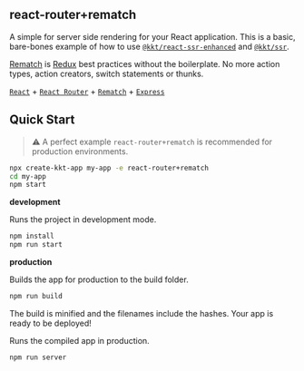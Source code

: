 react-router+rematch
---

A simple for server side rendering for your React application. This is a basic, bare-bones example of how to use [`@kkt/react-ssr-enhanced`](https://github.com/kktjs/kkt-ssr/tree/master/packages) and [`@kkt/ssr`](https://github.com/kktjs/kkt-ssr).

[Rematch](https://github.com/rematch/rematch) is [Redux](https://github.com/reduxjs/redux) best practices without the boilerplate. No more action types, action creators, switch statements or thunks.

[`React`](https://github.com/facebook/react) + [`React Router`](https://github.com/ReactTraining/react-router) + [`Rematch`](https://github.com/rematch/rematch) + [`Express`](https://expressjs.com/)

## Quick Start

> ⚠️ A perfect example `react-router+rematch` is recommended for production environments.

```bash
npx create-kkt-app my-app -e react-router+rematch
cd my-app
npm start
```

**development**

Runs the project in development mode.  

```bash
npm install
npm run start
```

**production**

Builds the app for production to the build folder.

```bash
npm run build
```

The build is minified and the filenames include the hashes.
Your app is ready to be deployed!

Runs the compiled app in production.

```bash
npm run server
```
